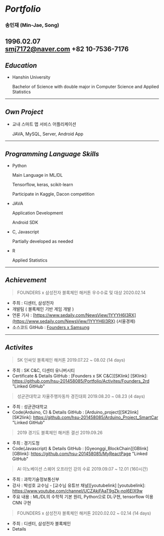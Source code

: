 # ***Portfolio***
### **송민재 (Min-Jae, Song)**

1996.02.07  
smj7172@naver.com
+82 10-7536-7176
---

## ***Education***

- Hanshin University

    Bachelor of Science with double major in Computer Science and Applied Statistics 

---

## *Own Project*

- 교내 스마트 맵 서비스 어플리케이션

    JAVA, MySQL, Server, Android App

---

## *Programming Language Skills*

- Python

    Main Language in ML/DL

    Tensorflow, keras, scikit-learn

    Participate in Kaggle, Dacon competition

- JAVA

    Application Development

    Android SDK

- C, Javascript

    Partially developed as needed

- R

    Applied Statistics

---

## ***Achievement***

> FOUNDERS x 삼성전자 블록체인 해커톤 우수수료 및 대상                2020.02.14

- 주최 : 디센터, 삼성전자
- 개발팀 ( 블록체인 기반 게임 개발 )
- 언론 기사 : [https://www.sedaily.com/NewsView/1YYYH6I3RX](https://www.sedaily.com/NewsView/1YYYH6I3RX)   (서울경제)
- 소스코드
GitHub : [Founders x Samsung][Samsunglink]

[Samsunglink]: https://github.com/hsu-201458085/Founders_Samsung "Linked GitHub"

---

## *Activites*

> SK 인싸잇 블록체인 해커톤                                     2019.07.22 ~ 08.02 (14 days)

- 주최 : SK C&C, 디센터 유니버시티
- Certificate & Details
GitHub : [Founders x SK C&C][SKlink]
[SKlink]: https://github.com/hsu-201458085/Portfolio/Activites/Founders_2rd "Linked GitHub"

> 성균관대학교 자율주행자동차 경진대회                  2019.08.20 ~ 08.23 (4 days)

- 주최 : 성균관대학교
- Code(Arduino, C) & Details
GitHub : [Arduino_project][SK2link]
[SK2link]: https://github.com/hsu-201458085/Arduino_Project_SmartCar "Linked GitHub"

> 2019 경기도 블록체인 해커톤 결선                                                     2019.09.26

- 주최 :  경기도청
- Code(Javascript) & Details
GitHub : [Gyeonggi_BlockChain][GBlink]
[GBlink]: https://github.com/hsu-201458085/MyReactPage "Linked GitHub"

> AI 이노베이션 스퀘어 오프라인 강의 수료             2019.09.07 ~ 12.01 (160시간)

- 주최 : 과학기술정보통신부
- 강사 : 박성호 교수님 - [교수님 유튜브 채널][youtubelink]
[youtubelink]: https://www.youtube.com/channel/UCZAkjFAaT9gZk-nol6EIX9w
- 주요 내용 :  ML/DL의 수학적 기본 원리, Python으로 DL구현, tensorflow 이용 CNN 구현

> FOUNDERS x 삼성전자 블록체인 해커톤                2020.02.02 ~ 02.14 (14 days)

- 주최 :  디센터, 삼성전자 블록체인
- Details
